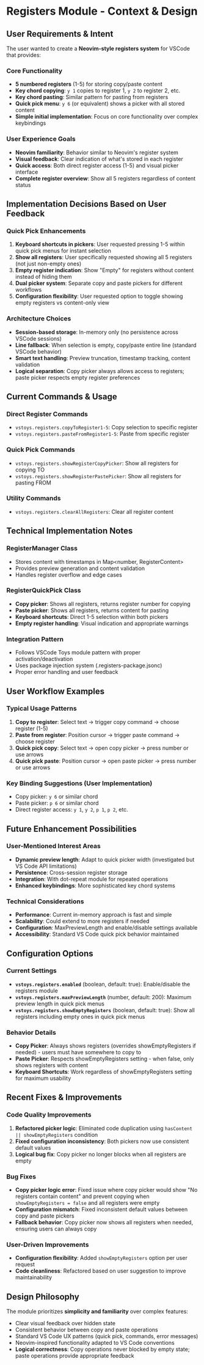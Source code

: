 # Registers Module - Context & Design

## User Requirements & Intent

The user wanted to create a **Neovim-style registers system** for VSCode that provides:

### Core Functionality
- **5 numbered registers** (1-5) for storing copy/paste content  
- **Key chord copying**: `y 1` copies to register 1, `y 2` to register 2, etc.
- **Key chord pasting**: Similar pattern for pasting from registers
- **Quick pick menu**: `y 6` (or equivalent) shows a picker with all stored content
- **Simple initial implementation**: Focus on core functionality over complex keybindings

### User Experience Goals
- **Neovim familiarity**: Behavior similar to Neovim's register system
- **Visual feedback**: Clear indication of what's stored in each register
- **Quick access**: Both direct register access (1-5) and visual picker interface
- **Complete register overview**: Show all 5 registers regardless of content status

## Implementation Decisions Based on User Feedback

### Quick Pick Enhancements
1. **Keyboard shortcuts in pickers**: User requested pressing 1-5 within quick pick menus for instant selection
2. **Show all registers**: User specifically requested showing all 5 registers (not just non-empty ones)
3. **Empty register indication**: Show "Empty" for registers without content instead of hiding them
4. **Dual picker system**: Separate copy and paste pickers for different workflows
5. **Configuration flexibility**: User requested option to toggle showing empty registers vs content-only view

### Architecture Choices
- **Session-based storage**: In-memory only (no persistence across VSCode sessions)
- **Line fallback**: When selection is empty, copy/paste entire line (standard VSCode behavior)
- **Smart text handling**: Preview truncation, timestamp tracking, content validation
- **Logical separation**: Copy picker always allows access to registers; paste picker respects empty register preferences

## Current Commands & Usage

### Direct Register Commands
- `vstoys.registers.copyToRegister1-5`: Copy selection to specific register
- `vstoys.registers.pasteFromRegister1-5`: Paste from specific register

### Quick Pick Commands  
- `vstoys.registers.showRegisterCopyPicker`: Show all registers for copying TO
- `vstoys.registers.showRegisterPastePicker`: Show all registers for pasting FROM

### Utility Commands
- `vstoys.registers.clearAllRegisters`: Clear all register content

## Technical Implementation Notes

### RegisterManager Class
- Stores content with timestamps in Map<number, RegisterContent>
- Provides preview generation and content validation
- Handles register overflow and edge cases

### RegisterQuickPick Class
- **Copy picker**: Shows all registers, returns register number for copying
- **Paste picker**: Shows all registers, returns content for pasting  
- **Keyboard shortcuts**: Direct 1-5 selection within both pickers
- **Empty register handling**: Visual indication and appropriate warnings

### Integration Pattern
- Follows VSCode Toys module pattern with proper activation/deactivation
- Uses package injection system (.registers-package.jsonc)
- Proper error handling and user feedback

## User Workflow Examples

### Typical Usage Patterns
1. **Copy to register**: Select text → trigger copy command → choose register (1-5)
2. **Paste from register**: Position cursor → trigger paste command → choose register
3. **Quick pick copy**: Select text → open copy picker → press number or use arrows
4. **Quick pick paste**: Position cursor → open paste picker → press number or use arrows

### Key Binding Suggestions (User Implementation)
- Copy picker: `y 6` or similar chord
- Paste picker: `p 6` or similar chord  
- Direct register access: `y 1`, `y 2`, `p 1`, `p 2`, etc.

## Future Enhancement Possibilities

### User-Mentioned Interest Areas
- **Dynamic preview length**: Adapt to quick picker width (investigated but VS Code API limitations)
- **Persistence**: Cross-session register storage
- **Integration**: With dot-repeat module for repeated operations
- **Enhanced keybindings**: More sophisticated key chord systems

### Technical Considerations
- **Performance**: Current in-memory approach is fast and simple
- **Scalability**: Could extend to more registers if needed
- **Configuration**: MaxPreviewLength and enable/disable settings available
- **Accessibility**: Standard VS Code quick pick behavior maintained

## Configuration Options

### Current Settings
- **`vstoys.registers.enabled`** (boolean, default: true): Enable/disable the registers module
- **`vstoys.registers.maxPreviewLength`** (number, default: 200): Maximum preview length in quick pick menus
- **`vstoys.registers.showEmptyRegisters`** (boolean, default: true): Show all registers including empty ones in quick pick menus

### Behavior Details
- **Copy Picker**: Always shows registers (overrides showEmptyRegisters if needed) - users must have somewhere to copy to
- **Paste Picker**: Respects showEmptyRegisters setting - when false, only shows registers with content
- **Keyboard Shortcuts**: Work regardless of showEmptyRegisters setting for maximum usability

## Recent Fixes & Improvements

### Code Quality Improvements
1. **Refactored picker logic**: Eliminated code duplication using `hasContent || showEmptyRegisters` condition
2. **Fixed configuration inconsistency**: Both pickers now use consistent default values
3. **Logical bug fix**: Copy picker no longer blocks when all registers are empty

### Bug Fixes
- **Copy picker logic error**: Fixed issue where copy picker would show "No registers contain content" and prevent copying when `showEmptyRegisters = false` and all registers were empty
- **Configuration mismatch**: Fixed inconsistent default values between copy and paste pickers
- **Fallback behavior**: Copy picker now shows all registers when needed, ensuring users can always copy

### User-Driven Improvements
- **Configuration flexibility**: Added `showEmptyRegisters` option per user request
- **Code cleanliness**: Refactored based on user suggestion to improve maintainability

## Design Philosophy

The module prioritizes **simplicity and familiarity** over complex features:
- Clear visual feedback over hidden state
- Consistent behavior between copy and paste operations  
- Standard VS Code UX patterns (quick pick, commands, error messages)
- Neovim-inspired functionality adapted to VS Code conventions
- **Logical correctness**: Copy operations never blocked by empty state; paste operations provide appropriate feedback